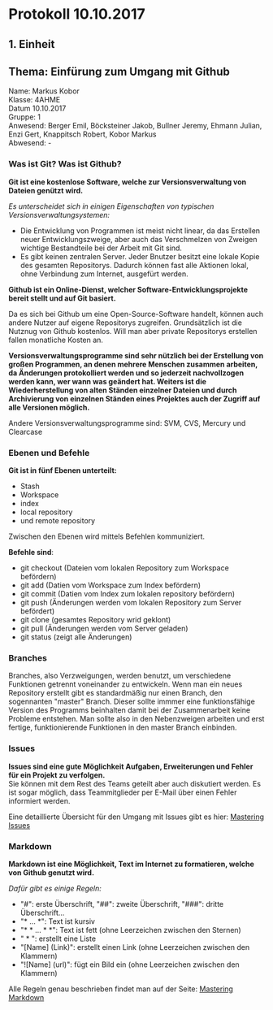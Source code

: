 # Protokoll 10.10.2017

## 1. Einheit
## Thema: Einfürung zum Umgang mit Github

Name: Markus Kobor  <br>
Klasse: 4AHME  <br>
Datum 10.10.2017  <br>
Gruppe: 1  <br>
Anwesend: Berger Emil, Böcksteiner Jakob, Bullner Jeremy, Ehmann Julian, Enzi Gert, Knappitsch Robert, Kobor Markus  <br>
Abwesend: -  <br>

### Was ist Git? Was ist Github?

**Git ist eine kostenlose Software, welche zur Versionsverwaltung von Dateien genützt wird.**

*Es unterscheidet sich in einigen Eigenschaften von typischen Versionsverwaltungsystemen:*

* Die Entwicklung von Programmen ist meist nicht linear, da das Erstellen neuer Entwicklungszweige, aber auch das Verschmelzen von Zweigen wichtige Bestandteile bei der Arbeit mit Git sind.
* Es gibt keinen zentralen Server. Jeder Bnutzer besitzt eine lokale Kopie des gesamten Repositorys. Dadurch können fast alle Aktionen lokal, ohne Verbindung zum Internet, ausgefürt werden.

**Github ist ein Online-Dienst, welcher Software-Entwicklungsprojekte bereit stellt und auf Git basiert.**

Da es sich bei Github um eine Open-Source-Software handelt, können auch andere Nutzer auf eigene Repositorys zugreifen.
Grundsätzlich ist die Nutznug von Github kostenlos. Will man aber private Repositorys erstellen fallen monatliche Kosten an.

**Versionsverwaltungsprogramme sind sehr nützlich bei der Erstellung von großen Programmen, an denen mehrere Menschen zusammen arbeiten, da Änderungen protokolliert werden und so jederzeit nachvollzogen werden kann, wer wann was geändert hat. Weiters ist die Wiederherstellung von alten Ständen einzelner Dateien und durch Archivierung von einzelnen Ständen eines Projektes auch der Zugriff auf alle Versionen möglich.**

Andere Versionsverwaltungsprogramme sind: SVM, CVS, Mercury und Clearcase

### Ebenen und Befehle

**Git ist in fünf Ebenen unterteilt:**

* Stash
* Workspace
* index
* local repository
* und remote repository

Zwischen den Ebenen wird mittels Befehlen kommuniziert.

**Befehle sind**:

* git checkout (Dateien vom lokalen Repository zum Workspace befördern)
* git add (Datien vom Workspace zum Index befördern)
* git commit (Datien vom Index zum lokalen repository befördern)
* git push (Änderungen werden vom lokalen Repository zum Server befördert)
* git clone (gesamtes Repository wrid geklont)
* git pull (Änderungen werden vom Server geladen)
* git status (zeigt alle Änderungen)

### Branches

Branches, also Verzweigungen, werden benutzt, um verschiedene Funktionen getrennt voneinander zu entwickeln. Wenn man ein neues Repository erstellt gibt es standardmäßig nur einen Branch, den sogennanten "master" Branch. Dieser sollte immmer eine funktionsfähige Version des Programms beinhalten damit bei der Zusammenarbeit keine Probleme entstehen. Man sollte also in den Nebenzweigen arbeiten und erst fertige, funktionierende Funktionen in den master Branch einbinden.

### Issues

**Issues sind eine gute Möglichkeit Aufgaben, Erweiterungen und Fehler für ein Projekt zu verfolgen.**  <br>
Sie können mit dem Rest des Teams geteilt aber auch diskutiert werden. Es ist sogar möglich, dass Teammitglieder per E-Mail über einen Fehler informiert werden.

Eine detaillierte Übersicht für den Umgang mit Issues gibt es hier: [Mastering Issues](https://guides.github.com/features/issues/)

### Markdown

**Markdown ist eine Möglichkeit, Text im Internet zu formatieren, welche von Github genutzt wird.**

*Dafür gibt es einige Regeln:*

* "#": erste Überschrift, "##": zweite Überschrift, "###": dritte Überschrift...
* "* ... *": Text ist kursiv
* "* * ... * *": Text ist fett (ohne Leerzeichen zwischen den Sternen)
* " * ": erstellt eine Liste
* "[Name] (Link)": erstellt einen Link (ohne Leerzeichen zwischen den Klammern)
* "![Name] (url)": fügt ein Bild ein (ohne Leerzeichen zwischen den Klammern)

Alle Regeln genau beschrieben findet man auf der Seite: [Mastering Markdown](https://guides.github.com/features/mastering-markdown/)
